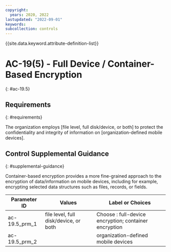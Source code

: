 ```yaml
---
copyright:
  years: 2020, 2022
lastupdated: "2022-09-01"
keywords: 
subcollection: controls
---
```



{{site.data.keyword.attribute-definition-list}}


# AC-19(5) - Full Device / Container-Based Encryption
{: #ac-19.5}

## Requirements
{: #requirements}

The organization employs [file level, full disk/device, or both] to protect the confidentiality and integrity of information on [organization-defined mobile devices].

## Control Supplemental Guidance
{: #supplemental-guidance}

Container-based encryption provides a more fine-grained approach to the encryption of data/information on mobile devices, including for example, encrypting selected data structures such as files, records, or fields.

| Parameter ID | Values | Label or Choices |
|---|---|---|
| ac-19.5_prm_1 | file level, full disk/device, or both | Choose : full-device encryption; container encryption |
| ac-19.5_prm_2 |  | organization-defined mobile devices |